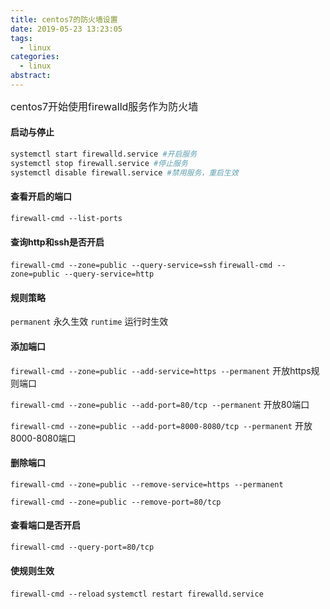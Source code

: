 ```yaml
---
title: centos7的防火墙设置
date: 2019-05-23 13:23:05
tags:
  - linux
categories:
  - linux
abstract:
---
```


<font size=3>centos7开始使用firewalld服务作为防火墙</font>

#### 启动与停止

```bash
systemctl start firewalld.service #开启服务
systemctl stop firewall.service #停止服务
systemctl disable firewall.service #禁用服务，重启生效
```

#### <!--more-->查看开启的端口

`firewall-cmd --list-ports`

#### 查询http和ssh是否开启

`firewall-cmd --zone=public --query-service=ssh`
`firewall-cmd --zone=public --query-service=http`

#### 规则策略

`permanent` 永久生效
`runtime` 运行时生效

#### 添加端口

`firewall-cmd --zone=public --add-service=https --permanent` 开放https规则端口

`firewall-cmd --zone=public --add-port=80/tcp --permanent` 开放80端口

`firewall-cmd --zone=public --add-port=8000-8080/tcp --permanent` 开放8000-8080端口

#### 删除端口

`firewall-cmd --zone=public --remove-service=https --permanent`

`firewall-cmd --zone=public --remove-port=80/tcp`

#### 查看端口是否开启

`firewall-cmd --query-port=80/tcp`

#### 使规则生效

`firewall-cmd --reload`
`systemctl restart firewalld.service`

